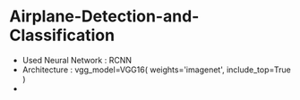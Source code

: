 # Airplane-Detection-and-Classification

- Used Neural Network : RCNN
- Architecture : vgg_model=VGG16(
    weights='imagenet',
    include_top=True
)
- 
